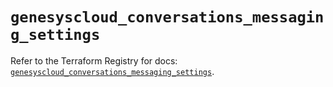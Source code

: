 # `genesyscloud_conversations_messaging_settings`

Refer to the Terraform Registry for docs: [`genesyscloud_conversations_messaging_settings`](https://registry.terraform.io/providers/mypurecloud/genesyscloud/1.70.0/docs/resources/conversations_messaging_settings).
